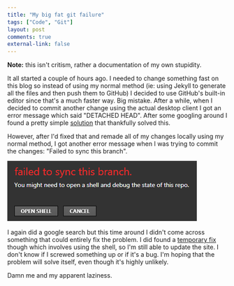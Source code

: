 ```yaml
---
title: "My big fat git failure"
tags: ["Code", "Git"]
layout: post
comments: true
external-link: false
---
```


**Note:** this isn't critism, rather a documentation of my own stupidity.

It all started a couple of hours ago. I needed to change something fast on this blog so instead of using my normal method (ie: using Jekyll to generate all the files and then push them to GitHub) I decided to use GitHub's built-in editor since that's a much faster way. Big mistake. After a while, when I decided to commit another change using the actual desktop client I got an error message which said "DETACHED HEAD". After some googling around I found a pretty simple [solution](http://stackoverflow.com/questions/1705731/how-do-i-fix-checking-out-head-in-git, "Stack Overflow - How do I fix checking out HEAD^ in git") that thankfully solved this. 

However, after I'd fixed that and remade all of my changes locally using my normal method, I got another error message when I was trying to commit the changes: "Failed to sync this branch".

![Failed to sync this branch](/images/blog/2012-08-23-failed-to-sync.png "Failed to sync this branch")

I again did a google search but this time around I didn't come across something that could entirely fix the problem. I did found a [temporary fix](http://haacked.com/archive/2012/05/21/introducing-github-for-windows.aspx#87327 "git push in the shell") though which involves using the shell, so I'm still able to update the site. I don't know if I screwed something up or if it's a bug. I'm hoping that the problem will solve itself, even though it's highly unlikely.

Damn me and my apparent laziness.
